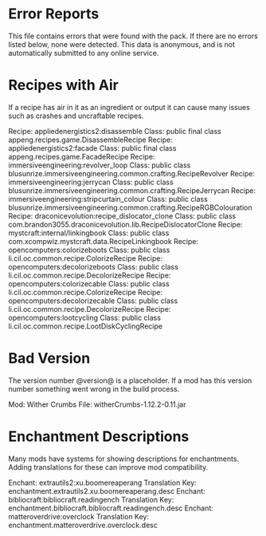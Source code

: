 # Error Reports

This file contains errors that were found with the pack. If there are no errors
listed below, none were detected. This data is anonymous, and is not
automatically submitted to any online service.

# Recipes with Air

If a recipe has air in it as an ingredient or output it can cause many issues
such as crashes and uncraftable recipes.

Recipe: appliedenergistics2:disassemble Class: public final class appeng.recipes.game.DisassembleRecipe
Recipe: appliedenergistics2:facade Class: public final class appeng.recipes.game.FacadeRecipe
Recipe: immersiveengineering:revolver_loop Class: public class blusunrize.immersiveengineering.common.crafting.RecipeRevolver
Recipe: immersiveengineering:jerrycan Class: public class blusunrize.immersiveengineering.common.crafting.RecipeJerrycan
Recipe: immersiveengineering:stripcurtain_colour Class: public class blusunrize.immersiveengineering.common.crafting.RecipeRGBColouration
Recipe: draconicevolution:recipe_dislocator_clone Class: public class com.brandon3055.draconicevolution.lib.RecipeDislocatorClone
Recipe: mystcraft:internal/linkingbook Class: public class com.xcompwiz.mystcraft.data.RecipeLinkingbook
Recipe: opencomputers:colorizeboots Class: public class li.cil.oc.common.recipe.ColorizeRecipe
Recipe: opencomputers:decolorizeboots Class: public class li.cil.oc.common.recipe.DecolorizeRecipe
Recipe: opencomputers:colorizecable Class: public class li.cil.oc.common.recipe.ColorizeRecipe
Recipe: opencomputers:decolorizecable Class: public class li.cil.oc.common.recipe.DecolorizeRecipe
Recipe: opencomputers:lootcycling Class: public class li.cil.oc.common.recipe.LootDiskCyclingRecipe

# Bad Version

The version number @version@ is a placeholder. If a mod has this version number
something went wrong in the build process.

Mod: Wither Crumbs File: witherCrumbs-1.12.2-0.11.jar

# Enchantment Descriptions

Many mods have systems for showing descriptions for enchantments. Adding
translations for these can improve mod compatibility.

Enchant: extrautils2:xu.boomereaperang Translation Key: enchantment.extrautils2.xu.boomereaperang.desc
Enchant: bibliocraft:bibliocraft.readingench Translation Key: enchantment.bibliocraft.bibliocraft.readingench.desc
Enchant: matteroverdrive:overclock Translation Key: enchantment.matteroverdrive.overclock.desc